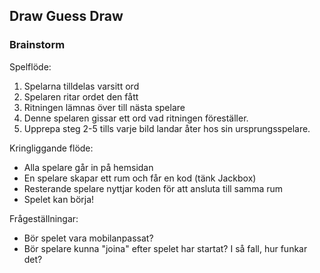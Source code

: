 ## Draw Guess Draw

### Brainstorm

Spelflöde:

1. Spelarna tilldelas varsitt ord
2. Spelaren ritar ordet den fått
3. Ritningen lämnas över till nästa spelare
4. Denne spelaren gissar ett ord vad ritningen föreställer.
5. Upprepa steg 2-5 tills varje bild landar åter hos sin ursprungsspelare.

Kringliggande flöde:

- Alla spelare går in på hemsidan
- En spelare skapar ett rum och får en kod (tänk Jackbox)
- Resterande spelare nyttjar koden för att ansluta till samma rum
- Spelet kan börja!

Frågeställningar:

- Bör spelet vara mobilanpassat?
- Bör spelare kunna "joina" efter spelet har startat? I så fall, hur funkar det?
